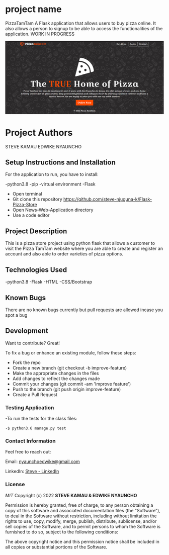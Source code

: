 #  project name
PizzaTamTam
A Flask application that allows users to buy pizza online. It also allows a person to signup to be able to access the functionalities of the application. WORK IN PROGRESS

![](https://github.com/steve-njuguna-k/Flask-Pizza-Store/blob/master/Screenshot.PNG)

# Project Authors
STEVE KAMAU
EDWIKE NYAUNCHO

## Setup Instructions and Installation
For the application to run, you have to install:

-python3.8
-pip
-virtual environment
-Flask

- Open terminal
- Git clone this repository https://github.com/steve-njuguna-k/Flask-Pizza-Store
- Open News-Web-Application directory
- Use a code editor

## Project Description
This is a pizza store project using python flask that allows a customer to visit the Pizza TamTam website where you are able to create and register an account and also able to order varieties of pizza options.

## Technologies Used
-python3.8
-Flask
-HTML
-CSS/Bootstrap

## Known Bugs
There are no known bugs currently but pull requests are allowed incase you spot a bug

## Development 
Want to contribute? Great!

To fix a bug or enhance an existing module, follow these steps:
- Fork the repo
- Create a new branch (git checkout -b improve-feature)
- Make the appropriate changes in the files
- Add changes to reflect the changes made
- Commit your changes (git commit -am 'Improve feature')
- Push to the branch (git push origin improve-feature)
- Create a Pull Request

### Testing Application
-To run the tests for the class files:

    -$ python3.6 manage.py test

### Contact Information
Feel free to reach out:

Email:
    nyaunchoedwike@gmail.com

LinkedIn:
    [Steve - LinkedIn](https://www.linkedin.com/in/steve-njuguna-aa426096/)

### License

*MIT*
Copyright (c) 2022 **STEVE KAMAU & EDWIKE NYAUNCHO**

Permission is hereby granted, free of charge, to any person obtaining a copy of this software and associated documentation files (the "Software"), to deal in the Software without restriction, including without limitation the rights to use, copy, modify, merge, publish, distribute, sublicense, and/or sell copies of the Software, and to permit persons to whom the Software is furnished to do so, subject to the following conditions:

The above copyright notice and this permission notice shall be included in all copies or substantial portions of the Software.
